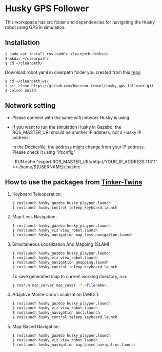 # Husky GPS Follower 

This workspace has src folder and dependencies for navigating the Husky robot using GPS in simulation.

## Installation
```bash
$ sudo apt install ros-humble-clearpath-desktop
$ mkdir ~/clearpath/
$ cd ~/clearpath/
```
Download robot.yaml in clearpath folder you created from this [repo](https://github.com/hyeseon-irosol/husky_config/tree/main/clearpath)

```bash
$ cd ~/clearpath_ws/
$ git clone https://github.com/hyeseon-irosol/husky_gps_follower.git
$ colcon build
```

## Network setting

* Please connect with the same wifi network Husky is using.

* If you want to run the simulation Husky in Gazebo, the ROS_MASTER_URI should be another IP address, not a Husky IP address.

  In the Dockerfile, the address might change from your IP address. Please check it using "ifconfig"

  : RUN echo "export ROS_MASTER_URI=http://YOUR_IP_ADDRESS:11311" >> /home/${USERNAME}/.bashrc

## How to use the packages from [Tinker-Twins](https://github.com/Tinker-Twins/Husky)

1. Keyboard Teleoperation:
    ```bash
    $ roslaunch husky_gazebo husky_playpen.launch
    $ roslaunch husky_control teleop_keyboard.launch
    ```

2. Map-Less Navigation:
    ```bash
    $ roslaunch husky_gazebo husky_playpen.launch
    $ roslaunch husky_viz view_robot.launch
    $ roslaunch husky_navigation map_less_navigation.launch
    ```

3. Simultaneous Localization And Mapping (SLAM):
    ```bash
    $ roslaunch husky_gazebo husky_playpen.launch
    $ roslaunch husky_viz view_robot.launch
    $ roslaunch husky_navigation gmapping.launch
    $ roslaunch husky_control teleop_keyboard.launch
    ```
    To save generated map to current working directory, run:
    ```bash
    $ rosrun map_server map_saver -f <filename>
    ```

4. Adaptive Monte Carlo Localization (AMCL):
    ```bash
    $ roslaunch husky_gazebo husky_playpen.launch
    $ roslaunch husky_viz view_robot.launch
    $ roslaunch husky_navigation amcl.launch
    $ roslaunch husky_control teleop_keyboard.launch
    ```

5. Map-Based Navigation:
    ```bash
    $ roslaunch husky_gazebo husky_playpen.launch
    $ roslaunch husky_viz view_robot.launch
    $ roslaunch husky_navigation map_based_navigation.launch
    ```
